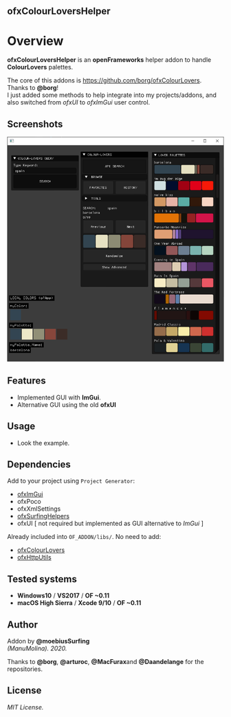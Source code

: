 ofxColourLoversHelper
------------------------------------

# Overview
**ofxColourLoversHelper** is an **openFrameworks** helper addon to handle **ColourLovers** palettes.
 
The core of this addons is https://github.com/borg/ofxColourLovers.  
Thanks to **@borg**!  
I just added some methods to help integrate into my projects/addons, and also switched from *ofxUI* to *ofxImGui* user control.

## Screenshots
![image](/readme_images/Capture_ofxImGui.PNG?raw=true "image")  

## Features
- Implemented GUI with **ImGui**.  
- Alternative GUI using the old **ofxUI**  

## Usage
 - Look the example.

## Dependencies
Add to your project using ```Project Generator```:  
* [ofxImGui](https://github.com/Daandelange/ofxImGui/tree/ofParameters-Helpers-Test)
* ofxPoco  
* ofxXmlSettings
* [ofxSurfingHelpers](https://github.com/moebiussurfing/ofxSurfingHelpers)  
* ofxUI [ not required but implemented as GUI alternative to *ImGui* ]  

Already included into ```OF_ADDON/libs/```. No need to add:  
* [ofxColourLovers](https://github.com/borg/ofxColourLovers)  
* [ofxHttpUtils](https://github.com/arturoc/ofxHttpUtils)

## Tested systems
- **Windows10** / **VS2017** / **OF ~0.11**
- **macOS High Sierra** / **Xcode 9/10** / **OF ~0.11**

## Author
Addon by **@moebiusSurfing**  
*(ManuMolina). 2020.*  

Thanks to **@borg**, **@arturoc**, **@MacFurax**and **@Daandelange** for the repositories.  

## License
*MIT License.*